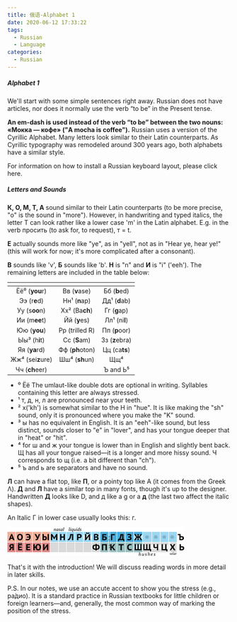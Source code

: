 ```yaml
---
title: 俄语-Alphabet 1
date: 2020-06-12 17:33:22
tags:
  - Russian
  - Language
categories:
  - Russian
---
```


##### Alphabet 1

We'll start with some simple sentences right away. Russian does not have articles, nor does it normally use the verb “to be” in the Present tense.

**An em-dash is used instead of the verb “to be” between the two nouns: «Мокка — кофе» ("A mocha is coffee").**
Russian uses a version of the Cyrillic Alphabet. Many letters look similar to their Latin counterparts. As Cyrillic typography was remodeled around 300 years ago, both alphabets have a similar style.

For information on how to install a Russian keyboard layout, please click here.

##### Letters and Sounds

**К, О, М, Т, А** sound similar to their Latin counterparts (to be more precise, "о" is the sound in "more"). However, in handwriting and typed italics, the letter Т can look rather like a lower case 'm' in the Latin alphabet. E.g. in the verb просить (to ask for, to request), т = t.

**Е** actually sounds more like "ye", as in "yell", not as in "Hear ye, hear ye!" (this will work for now; it's more complicated after a consonant).

**В** sounds like 'v', **Б** sounds like 'b'. **Н** is "n" and **И** is "i" ('eeh'). The remaining letters are included in the table below:

<table>
<thead>
<tr>
<th align="center">
</th><th align="center">
</th><th align="center">
</th></tr>
</thead>
<tbody>
<tr>
<td align="center">Ёё⁰ (<strong>you</strong>r)</td>
<td align="center">Вв (<strong>v</strong>ase)</td>
<td align="center">Бб (<strong>b</strong>ed)</td>
</tr>
<tr>
<td align="center">Ээ (r<strong>e</strong>d)</td>
<td align="center">Нн¹ (<strong>n</strong>ap)</td>
<td align="center">Дд¹ (<strong>d</strong>ab)</td>
</tr>
<tr>
<td align="center">Уу (s<strong>oo</strong>n)</td>
<td align="center">Хх² (Ba<strong>ch</strong>)</td>
<td align="center">Гг (<strong>g</strong>ap)</td>
</tr>
<tr>
<td align="center">Ии (m<strong>ee</strong>t)</td>
<td align="center">Йй (<strong>y</strong>es)</td>
<td align="center">Лл¹ (ni<strong>l</strong>)</td>
</tr>
<tr>
<td align="center">Юю (<strong>you</strong>)</td>
<td align="center">Рр (trilled R)</td>
<td align="center">Пп (<strong>p</strong>oor)</td>
</tr>
<tr>
<td align="center">Ыы³ (h<strong>i</strong>t)</td>
<td align="center">Сс (<strong>S</strong>am)</td>
<td align="center">Зз (<strong>z</strong>ebra)</td>
</tr>
<tr>
<td align="center">Яя (<strong>ya</strong>rd)</td>
<td align="center">Фф (<strong>ph</strong>oton)</td>
<td align="center">Цц (ca<strong>ts</strong>)</td>
</tr>
<tr>
<td align="center">Жж⁴ (sei<strong>z</strong>ure)</td>
<td align="center">Шш⁴ (<strong>sh</strong>un)</td>
<td align="center">Щщ⁴</td>
</tr>
<tr>
<td align="center">Чч (<strong>ch</strong>eer)</td>
<td align="center">
</td><td align="center">Ъ and Ь⁵</td>
</tr>
</tbody>
</table>

- ⁰ Ёё The umlaut-like double dots are optional in writing. Syllables containing this letter are always stressed.
- ¹ т, д, н, л are pronounced near your teeth.
- ² х('kh') is somewhat similar to the H in "hue". It is like making the "sh" sound, only it is pronounced where you make the "K" sound.
- ³ ы has no equivalent in English. It is an "eeh"-like sound, but less distinct, sounds closer to "e" in "lover", and has your tongue deeper that in "heat" or "hit".
- ⁴ for ш and ж your tongue is lower than in English and slightly bent back. Щ has all your tongue raised—it is a longer and more hissy sound. Ч corresponds to щ (i.e. a bit different than "ch").
- ⁵ ъ and ь are separators and have no sound.

**Л** can have a flat top, like **П**, or a pointy top like А (it comes from the Greek Λ). **Д** and **Л** have a similar top in many fonts, though it's up to the designer. Handwritten **Д** looks like D, and д like a g or a **д** (the last two affect the italic shapes).

An Italic Г in lower case usually looks this: г.

![20200612173918-2020-06-12-17-39-18-](https://raw.githubusercontent.com/CatzillaOrz/imgcdn/master/vsc_img/20200612173918-2020-06-12-17-39-18-.png)

That's it with the introduction! We will discuss reading words in more detail in later skills.

P.S. In our notes, we use an accute accent to show you the stress (e.g., ра́дио). It is a standard practice in Russian textbooks for little children or foreign learners—and, generally, the most common way of marking the position of the stress.
